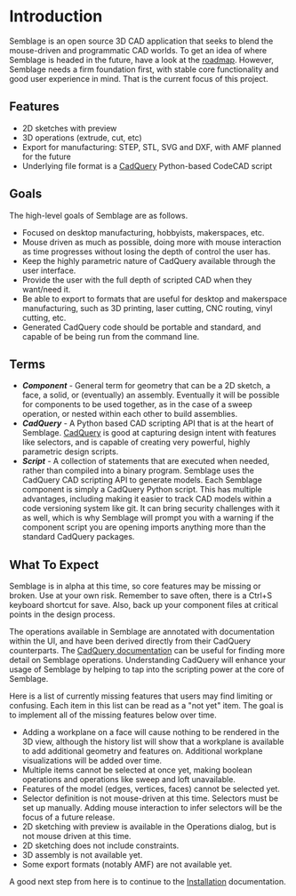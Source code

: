 # Introduction

Semblage is an open source 3D CAD application that seeks to blend the mouse-driven and programmatic CAD worlds. To get an idea of where Semblage is headed in the future, have a look at the [roadmap](roadmap.md). However, Semblage needs a firm foundation first, with stable core functionality and good user experience in mind. That is the current focus of this project.

## Features

* 2D sketches with preview
* 3D operations (extrude, cut, etc)
* Export for manufacturing: STEP, STL, SVG and DXF, with AMF planned for the future
* Underlying file format is a [CadQuery](https://cadquery.readthedocs.io/en/latest/index.html) Python-based CodeCAD script

## Goals

The high-level goals of Semblage are as follows.

* Focused on desktop manufacturing, hobbyists, makerspaces, etc.
* Mouse driven as much as possible, doing more with mouse interaction as time progresses without losing the depth of control the user has.
* Keep the highly parametric nature of CadQuery available through the user interface.
* Provide the user with the full depth of scripted CAD when they want/need it.
* Be able to export to formats that are useful for desktop and makerspace manufacturing, such as 3D printing, laser cutting, CNC routing, vinyl cutting, etc.
* Generated CadQuery code should be portable and standard, and capable of be being run from the command line.

## Terms

* ***Component*** - General term for geometry that can be a 2D sketch, a face, a solid, or (eventually) an assembly. Eventually it will be possible for components to be used together, as in the case of a sweep operation, or nested within each other to build assemblies.
* ***CadQuery*** - A Python based CAD scripting API that is at the heart of Semblage. [CadQuery](https://cadquery.readthedocs.io/en/latest/index.html) is good at capturing design intent with features like selectors, and is capable of creating very powerful, highly parametric design scripts.
* ***Script*** - A collection of statements that are executed when needed, rather than compiled into a binary program. Semblage uses the CadQuery CAD scripting API to generate models. Each Semblage component is simply a CadQuery Python script. This has multiple advantages, including making it easier to track CAD models within a code versioning system like git. It can bring security challenges with it as well, which is why Semblage will prompt you with a warning if the component script you are opening imports anything more than the standard CadQuery packages.

## What To Expect

Semblage is in alpha at this time, so core features may be missing or broken. Use at your own risk. Remember to save often, there is a Ctrl+S keyboard shortcut for save. Also, back up your component files at critical points in the design process.

The operations available in Semblage are annotated with documentation within the UI, and have been derived directly from their CadQuery counterparts. The [CadQuery documentation](https://cadquery.readthedocs.io/en/latest/) can be useful for finding more detail on Semblage operations. Understanding CadQuery will enhance your usage of Semblage by helping to tap into the scripting power at the core of Semblage.

Here is a list of currently missing features that users may find limiting or confusing. Each item in this list can be read as a "not yet" item. The goal is to implement all of the missing features below over time.

* Adding a workplane on a face will cause nothing to be rendered in the 3D view, although the history list will show that a workplane is available to add additional geometry and features on. Additional workplane visualizations will be added over time.
* Multiple items cannot be selected at once yet, making boolean operations and operations like sweep and loft unavailable.
* Features of the model (edges, vertices, faces) cannot be selected yet.
* Selector definition is not mouse-driven at this time. Selectors must be set up manually. Adding mouse interaction to infer selectors will be the focus of a future release.
* 2D sketching with preview is available in the Operations dialog, but is not mouse driven at this time.
* 2D sketching does not include constraints.
* 3D assembly is not available yet.
* Some export formats (notably AMF) are not available yet.

A good next step from here is to continue to the [Installation](installation.md) documentation.
